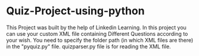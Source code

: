 # Quiz-Project-using-python
This Project was built by the help of Linkedin Learning.
In this project you can use your custom XML file containing Different Questions according to your wish.
You need to specify the folder path (in which XML files are there) in the "pyquiz.py" file.
  quizparser.py file is for reading the XML file.
